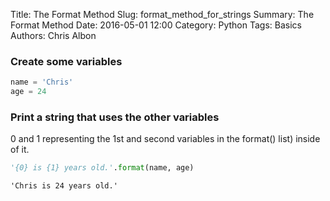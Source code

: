 Title: The Format Method
Slug: format_method_for_strings
Summary: The Format Method
Date: 2016-05-01 12:00
Category: Python
Tags: Basics
Authors: Chris Albon



### Create some variables


```python
name = 'Chris'
age = 24
```

### Print a string that uses the other variables
0 and 1 representing the 1st and second variables in the format() list) inside of it.


```python
'{0} is {1} years old.'.format(name, age)
```




    'Chris is 24 years old.'


